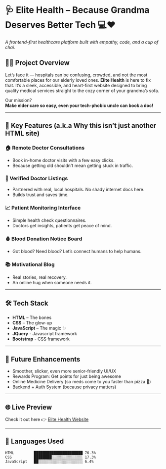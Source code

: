 # 🩺 Elite Health – Because Grandma Deserves Better Tech 💻❤️


*A frontend-first healthcare platform built with empathy, code, and a cup of chai.*

## 👵🏽 Project Overview

Let’s face it — hospitals can be confusing, crowded, and not the most comfortable places for our elderly loved ones. **Elite Health** is here to fix that. It’s a sleek, accessible, and heart-first website designed to bring quality medical services straight to the cozy corner of your grandma’s sofa.

Our mission?  
**Make elder care so easy, even your tech-phobic uncle can book a doc!**

---

## 🚨 Key Features (a.k.a Why this isn’t just another HTML site)

### 🏠 Remote Doctor Consultations
- Book in-home doctor visits with a few easy clicks.
- Because getting old shouldn't mean getting stuck in traffic.

### 🏥 Verified Doctor Listings
- Partnered with real, local hospitals. No shady internet docs here.
- Builds trust and saves time.

### 📈 Patient Monitoring Interface
- Simple health check questionnaires.
- Doctors get insights, patients get peace of mind.

### 🩸 Blood Donation Notice Board
- Got blood? Need blood? Let’s connect humans to help humans.

### 📚 Motivational Blog
- Real stories, real recovery.
- An online hug when someone needs it.

---

## 🛠️ Tech Stack

- **HTML** – The bones  
- **CSS** – The glow-up
- **JavaScript** – The magic ✨ 
- **JQuery** - Javascript framework
- **Bootstrap** - CSS framework

---

## 🚀  Future Enhancements

- Smoother, slicker, even more senior-friendly UI/UX  
- Rewards Program: Get points for just being awesome  
- Online Medicine Delivery (so meds come to you faster than pizza 🍕)  
- Backend + Auth System (because privacy matters)  
---

## 🌐 Live Preview

Check it out here 👉 [Elite Health Website](https://sara-1129.github.io/electroelites/)

---

## 🧬 Languages Used

```text
HTML         ██████████████████████ 76.3%
CSS          ████████░░░░░░░░░░░░░░ 17.3%
JavaScript   ██░░░░░░░░░░░░░░░░░░░░ 6.4%

